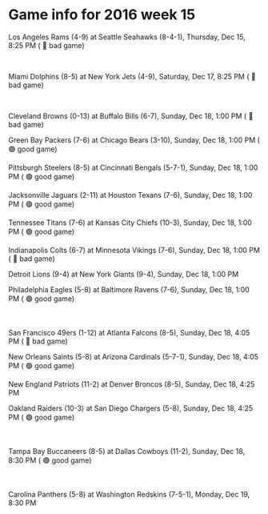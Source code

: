 # Game info for 2016 week 15

Los Angeles Rams (4-9) at Seattle Seahawks (8-4-1), Thursday, Dec 15, 8:25 PM (	:red_circle: bad game)


<br/>

Miami Dolphins (8-5) at New York Jets (4-9), Saturday, Dec 17, 8:25 PM (	:red_circle: bad game)


<br/>

Cleveland Browns (0-13) at Buffalo Bills (6-7), Sunday, Dec 18, 1:00 PM (	:red_circle: bad game)

Green Bay Packers (7-6) at Chicago Bears (3-10), Sunday, Dec 18, 1:00 PM (	:green_circle: good game)

Pittsburgh Steelers (8-5) at Cincinnati Bengals (5-7-1), Sunday, Dec 18, 1:00 PM (	:green_circle: good game)

Jacksonville Jaguars (2-11) at Houston Texans (7-6), Sunday, Dec 18, 1:00 PM (	:green_circle: good game)

Tennessee Titans (7-6) at Kansas City Chiefs (10-3), Sunday, Dec 18, 1:00 PM (	:green_circle: good game)

Indianapolis Colts (6-7) at Minnesota Vikings (7-6), Sunday, Dec 18, 1:00 PM (	:red_circle: bad game)

Detroit Lions (9-4) at New York Giants (9-4), Sunday, Dec 18, 1:00 PM

Philadelphia Eagles (5-8) at Baltimore Ravens (7-6), Sunday, Dec 18, 1:00 PM (	:green_circle: good game)


<br/>

San Francisco 49ers (1-12) at Atlanta Falcons (8-5), Sunday, Dec 18, 4:05 PM (	:red_circle: bad game)

New Orleans Saints (5-8) at Arizona Cardinals (5-7-1), Sunday, Dec 18, 4:05 PM (	:green_circle: good game)

New England Patriots (11-2) at Denver Broncos (8-5), Sunday, Dec 18, 4:25 PM

Oakland Raiders (10-3) at San Diego Chargers (5-8), Sunday, Dec 18, 4:25 PM (	:green_circle: good game)


<br/>

Tampa Bay Buccaneers (8-5) at Dallas Cowboys (11-2), Sunday, Dec 18, 8:30 PM (	:green_circle: good game)


<br/>

Carolina Panthers (5-8) at Washington Redskins (7-5-1), Monday, Dec 19, 8:30 PM

